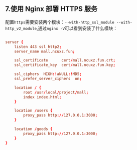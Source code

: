 ## 7.使用 Nginx 部署 HTTPS 服务

配置`https`需要安装两个模块：`--with-http_ssl_module --with-http_v2_module`,通过`nginx -V`可以看到安装了什么模块：

<img :src="$withBase('/assets/https-ssl.png')">

```conf
server {
    listen 443 ssl http2;
    server_name mall.ncuxz.fun;

    ssl_certificate      cert/mall.ncuxz.fun.crt;
    ssl_certificate_key  cert/mall.ncuxz.fun.key;

    ssl_ciphers  HIGH:!aNULL:!MD5;
    ssl_prefer_server_ciphers  on;

    location / {
        root /usr/local/project/mall;
        index index.html;
    }

    location /users {
        proxy_pass http://127.0.0.1:3000;
    }

    location /goods {
        proxy_pass http://127.0.0.1:3000;
    }
}
```
